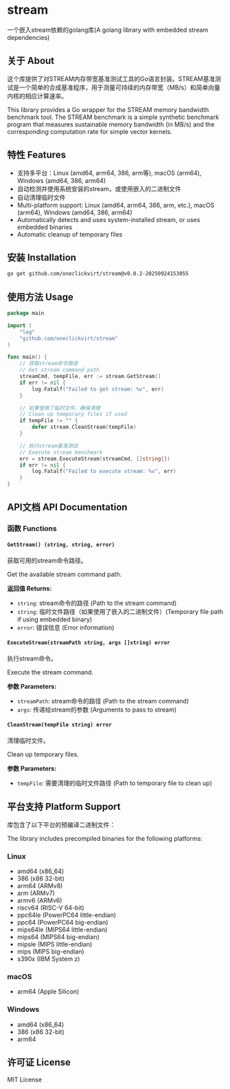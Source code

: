 # stream

一个嵌入stream依赖的golang库(A golang library with embedded stream dependencies)

## 关于 About

这个库提供了对STREAM内存带宽基准测试工具的Go语言封装。STREAM基准测试是一个简单的合成基准程序，用于测量可持续的内存带宽（MB/s）和简单向量内核的相应计算速率。

This library provides a Go wrapper for the STREAM memory bandwidth benchmark tool. The STREAM benchmark is a simple synthetic benchmark program that measures sustainable memory bandwidth (in MB/s) and the corresponding computation rate for simple vector kernels.

## 特性 Features

- 支持多平台：Linux (amd64, arm64, 386, arm等), macOS (arm64), Windows (amd64, 386, arm64)
- 自动检测并使用系统安装的stream，或使用嵌入的二进制文件
- 自动清理临时文件
- Multi-platform support: Linux (amd64, arm64, 386, arm, etc.), macOS (arm64), Windows (amd64, 386, arm64)
- Automatically detects and uses system-installed stream, or uses embedded binaries
- Automatic cleanup of temporary files

## 安装 Installation

```bash
go get github.com/oneclickvirt/stream@v0.0.2-20250924153055
```

## 使用方法 Usage

```go
package main

import (
    "log"
    "github.com/oneclickvirt/stream"
)

func main() {
    // 获取stream命令路径
    // Get stream command path
    streamCmd, tempFile, err := stream.GetStream()
    if err != nil {
        log.Fatalf("Failed to get stream: %v", err)
    }

    // 如果使用了临时文件，确保清理
    // Clean up temporary files if used
    if tempFile != "" {
        defer stream.CleanStream(tempFile)
    }

    // 执行stream基准测试
    // Execute stream benchmark
    err = stream.ExecuteStream(streamCmd, []string{})
    if err != nil {
        log.Fatalf("Failed to execute stream: %v", err)
    }
}
```

## API文档 API Documentation

### 函数 Functions

#### `GetStream() (string, string, error)`

获取可用的stream命令路径。

Get the available stream command path.

**返回值 Returns:**
- `string`: stream命令的路径 (Path to the stream command)
- `string`: 临时文件路径（如果使用了嵌入的二进制文件）(Temporary file path if using embedded binary)
- `error`: 错误信息 (Error information)

#### `ExecuteStream(streamPath string, args []string) error`

执行stream命令。

Execute the stream command.

**参数 Parameters:**
- `streamPath`: stream命令的路径 (Path to the stream command)
- `args`: 传递给stream的参数 (Arguments to pass to stream)

#### `CleanStream(tempFile string) error`

清理临时文件。

Clean up temporary files.

**参数 Parameters:**
- `tempFile`: 需要清理的临时文件路径 (Path to temporary file to clean up)

## 平台支持 Platform Support

库包含了以下平台的预编译二进制文件：

The library includes precompiled binaries for the following platforms:

### Linux
- amd64 (x86_64)
- 386 (x86 32-bit) 
- arm64 (ARMv8)
- arm (ARMv7)
- armv6 (ARMv6)
- riscv64 (RISC-V 64-bit)
- ppc64le (PowerPC64 little-endian)
- ppc64 (PowerPC64 big-endian)
- mips64le (MIPS64 little-endian)
- mips64 (MIPS64 big-endian)
- mipsle (MIPS little-endian)
- mips (MIPS big-endian)
- s390x (IBM System z)

### macOS
- arm64 (Apple Silicon)

### Windows
- amd64 (x86_64)
- 386 (x86 32-bit)
- arm64

## 许可证 License

MIT License 
